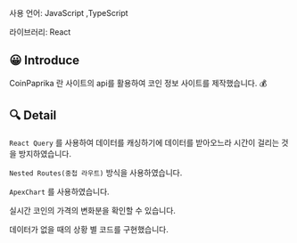 사용 언어: JavaScript ,TypeScript

라이브러리: React

## 😀 Introduce

CoinPaprika 란 사이트의 api를 활용하여 코인 정보 사이트를 제작했습니다. 💰

## 🔍 Detail

`React Query` 를 사용하여 데이터를 캐싱하기에 데이터를 받아오느라 시간이 걸리는 것을 방지하였습니다.

`Nested Routes(중첩 라우트)` 방식을 사용하였습니다.

`ApexChart` 를 사용하였습니다.

실시간 코인의 가격의 변화분을 확인할 수 있습니다.

데이터가 없을 때의 상황 별 코드를 구현했습니다.

